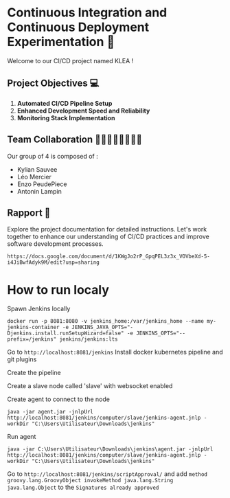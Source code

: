 # Continuous Integration and Continuous Deployment Experimentation 🚀

Welcome to our CI/CD project named KLEA ! 

## Project Objectives 💻

1. **Automated CI/CD Pipeline Setup**
2. **Enhanced Development Speed and Reliability**
3. **Monitoring Stack Implementation**
 
## Team Collaboration 👨🏻‍👨🏻‍👦🏻‍👦🏻

Our group of 4 is composed of : 
 - Kylian Sauvee
 - Léo Mercier
 - Enzo PeudePiece
 - Antonin Lampin

## Rapport 📄

Explore the project documentation for detailed instructions. Let's work together to enhance our understanding of CI/CD practices and improve software development processes.

```
https://docs.google.com/document/d/1KWgJo2rP_GpqPEL3z3x_VOVbeXd-5-i4JiBwfAdyk9M/edit?usp=sharing
```

# How to run localy

Spawn Jenkins locally
```
docker run -p 8081:8080 -v jenkins_home:/var/jenkins_home --name my-jenkins-container -e JENKINS_JAVA_OPTS="-Djenkins.install.runSetupWizard=false" -e JENKINS_OPTS="--prefix=/jenkins" jenkins/jenkins:lts
```

Go to `http://localhost:8081/jenkins`
Install docker kubernetes pipeline and git plugins

Create the pipeline

Create a slave node called 'slave' with websocket enabled

Create agent to connect to the node
```
java -jar agent.jar -jnlpUrl http://localhost:8081/jenkins/computer/slave/jenkins-agent.jnlp -workDir "C:\Users\Utilisateur\Downloads\jenkins"
```

Run agent
```
java -jar C:\Users\Utilisateur\Downloads\jenkins\agent.jar -jnlpUrl http://localhost:8081/jenkins/computer/slave/jenkins-agent.jnlp -workDir "C:\Users\Utilisateur\Downloads\jenkins"
```

Go to `http://localhost:8081/jenkins/scriptApproval/` and add `method groovy.lang.GroovyObject invokeMethod java.lang.String java.lang.Object` to the `Signatures already approved`

